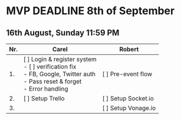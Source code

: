 # MVP DEADLINE 8th of September

## 16th August, Sunday 11:59 PM
| Nr. | Carel | Robert |
| ----------- | ----------- | ----------- |
| 1. | [ ] Login & register system <br>  - [ ] verification fix <br>  - FB, Google, Twitter auth <br>  - Pass reset & forget <br>  - Error handling| [ ] Pre-event flow |
| 2. | [ ] Setup Trello | [ ] Setup Socket.io |
| 3. |  | [ ] Setup Vonage.io |